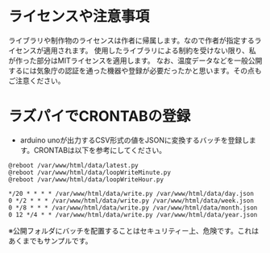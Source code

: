 # ライセンスや注意事項
ライブラリや制作物のライセンスは作者に帰属します。なので作者が指定するライセンスが適用されます。
使用したライブラリによる制約を受けない限り、私が作った部分はMITライセンスを適用します。
なお、温度データなどを一般公開するには気象庁の認証を通った機器や登録が必要だったかと思います。その点もご注意ください。

# ラズパイでCRONTABの登録
- arduino unoが出力するCSV形式の値をJSONに変換するバッチを登録します。CRONTABは以下を参考にしてください。
```
@reboot /var/www/html/data/latest.py
@reboot /var/www/html/data/loopWriteMinute.py
@reboot /var/www/html/data/loopWriteHour.py

*/20 * * * * /var/www/html/data/write.py /var/www/html/data/day.json
0 */2 * * * /var/www/html/data/write.py /var/www/html/data/week.json
0 */8 * * * /var/www/html/data/write.py /var/www/html/data/month.json
0 12 */4 * * /var/www/html/data/write.py /var/www/html/data/year.json
```
※公開フォルダにバッチを配置することはセキュリティー上、危険です。これはあくまでもサンプルです。
